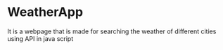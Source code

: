 # WeatherApp
It is a webpage that is made for searching the weather of different cities using API in java script

